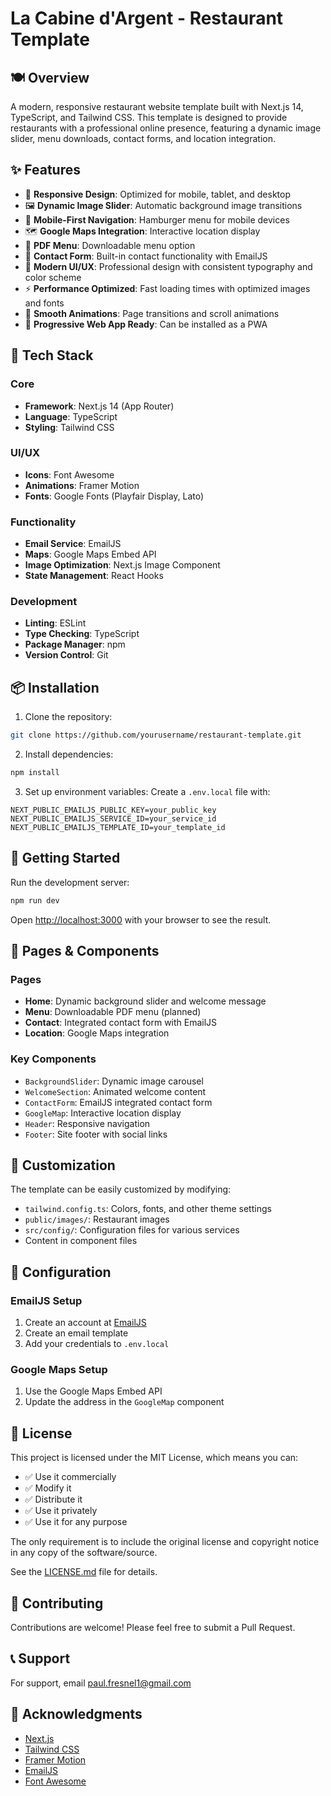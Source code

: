 # La Cabine d'Argent - Restaurant Template

## 🍽️ Overview

A modern, responsive restaurant website template built with Next.js 14, TypeScript, and Tailwind CSS. This template is designed to provide restaurants with a professional online presence, featuring a dynamic image slider, menu downloads, contact forms, and location integration.

## ✨ Features

- 🎯 **Responsive Design**: Optimized for mobile, tablet, and desktop
- 🖼️ **Dynamic Image Slider**: Automatic background image transitions
- 📱 **Mobile-First Navigation**: Hamburger menu for mobile devices
- 🗺️ **Google Maps Integration**: Interactive location display
- 📄 **PDF Menu**: Downloadable menu option
- 📝 **Contact Form**: Built-in contact functionality with EmailJS
- 🎨 **Modern UI/UX**: Professional design with consistent typography and color scheme
- ⚡ **Performance Optimized**: Fast loading times with optimized images and fonts
- 🔄 **Smooth Animations**: Page transitions and scroll animations
- 📱 **Progressive Web App Ready**: Can be installed as a PWA

## 🚀 Tech Stack

### Core
- **Framework**: Next.js 14 (App Router)
- **Language**: TypeScript
- **Styling**: Tailwind CSS

### UI/UX
- **Icons**: Font Awesome
- **Animations**: Framer Motion
- **Fonts**: Google Fonts (Playfair Display, Lato)

### Functionality
- **Email Service**: EmailJS
- **Maps**: Google Maps Embed API
- **Image Optimization**: Next.js Image Component
- **State Management**: React Hooks

### Development
- **Linting**: ESLint
- **Type Checking**: TypeScript
- **Package Manager**: npm
- **Version Control**: Git

## 📦 Installation

1. Clone the repository:
```bash
git clone https://github.com/yourusername/restaurant-template.git
```

2. Install dependencies:
```bash
npm install
```

3. Set up environment variables:
Create a `.env.local` file with:
```env
NEXT_PUBLIC_EMAILJS_PUBLIC_KEY=your_public_key
NEXT_PUBLIC_EMAILJS_SERVICE_ID=your_service_id
NEXT_PUBLIC_EMAILJS_TEMPLATE_ID=your_template_id
```

## 🚀 Getting Started

Run the development server:
```bash
npm run dev
```

Open [http://localhost:3000](http://localhost:3000) with your browser to see the result.

## 📱 Pages & Components

### Pages
- **Home**: Dynamic background slider and welcome message
- **Menu**: Downloadable PDF menu (planned)
- **Contact**: Integrated contact form with EmailJS
- **Location**: Google Maps integration

### Key Components
- `BackgroundSlider`: Dynamic image carousel
- `WelcomeSection`: Animated welcome content
- `ContactForm`: EmailJS integrated contact form
- `GoogleMap`: Interactive location display
- `Header`: Responsive navigation
- `Footer`: Site footer with social links

## 🎨 Customization

The template can be easily customized by modifying:
- `tailwind.config.ts`: Colors, fonts, and other theme settings
- `public/images/`: Restaurant images
- `src/config/`: Configuration files for various services
- Content in component files

## 🔧 Configuration

### EmailJS Setup
1. Create an account at [EmailJS](https://www.emailjs.com/)
2. Create an email template
3. Add your credentials to `.env.local`

### Google Maps Setup
1. Use the Google Maps Embed API
2. Update the address in the `GoogleMap` component

## 📄 License

This project is licensed under the MIT License, which means you can:
- ✅ Use it commercially
- ✅ Modify it
- ✅ Distribute it
- ✅ Use it privately
- ✅ Use it for any purpose

The only requirement is to include the original license and copyright notice in any copy of the software/source.

See the [LICENSE.md](LICENSE.md) file for details.

## 👥 Contributing

Contributions are welcome! Please feel free to submit a Pull Request.

## 📞 Support

For support, email [paul.fresnel1@gmail.com](mailto:paul.fresnel1@gmail.com)

## 🙏 Acknowledgments

- [Next.js](https://nextjs.org/)
- [Tailwind CSS](https://tailwindcss.com/)
- [Framer Motion](https://www.framer.com/motion/)
- [EmailJS](https://www.emailjs.com/)
- [Font Awesome](https://fontawesome.com/)
